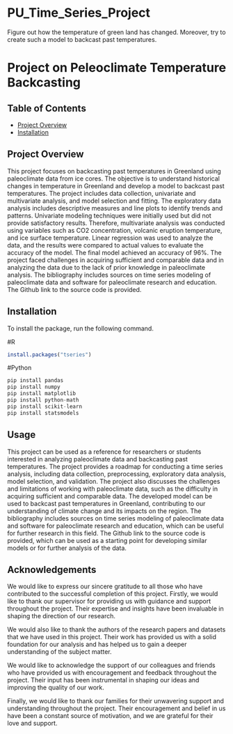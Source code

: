 # PU_Time_Series_Project
 Figure out how the temperature of green land has changed. Moreover, try to create such a model to backcast past temperatures.

# Project on Peleoclimate Temperature Backcasting

## Table of Contents
- [Project Overview](#project-overview)
- [Installation](#installation)


## Project Overview
This project focuses on backcasting past temperatures in Greenland using paleoclimate data from ice cores. The objective is to understand historical changes in temperature in Greenland and develop a model to backcast past temperatures. The project includes data collection, univariate and multivariate analysis, and model selection and fitting. The exploratory data analysis includes descriptive measures and line plots to identify trends and patterns. Univariate modeling techniques were initially used but did not provide satisfactory results. Therefore, multivariate analysis was conducted using variables such as CO2 concentration, volcanic eruption temperature, and ice surface temperature. Linear regression was used to analyze the data, and the results were compared to actual values to evaluate the accuracy of the model. The final model achieved an accuracy of 96%. The project faced challenges in acquiring sufficient and comparable data and in analyzing the data due to the lack of prior knowledge in paleoclimate analysis. The bibliography includes sources on time series modeling of paleoclimate data and software for paleoclimate research and education. The Github link to the source code is provided.




## Installation
To install the package, run the following command.

#R 
```r
install.packages("tseries")
```
#Python
```python
pip install pandas
pip install numpy
pip install matplotlib
pip install python-math
pip install scikit-learn
pip install statsmodels
```
## Usage
This project can be used as a reference for researchers or students interested in analyzing paleoclimate data and backcasting past temperatures. The project provides a roadmap for conducting a time series analysis, including data collection, preprocessing, exploratory data analysis, model selection, and validation. The project also discusses the challenges and limitations of working with paleoclimate data, such as the difficulty in acquiring sufficient and comparable data. The developed model can be used to backcast past temperatures in Greenland, contributing to our understanding of climate change and its impacts on the region. The bibliography includes sources on time series modeling of paleoclimate data and software for paleoclimate research and education, which can be useful for further research in this field. The Github link to the source code is provided, which can be used as a starting point for developing similar models or for further analysis of the data.


## Acknowledgements
We would like to express our sincere gratitude to all those who have contributed to the successful completion of this project. Firstly, we would like to thank our supervisor for providing us with guidance and support throughout the project. Their expertise and insights have been invaluable in shaping the direction of our research.

We would also like to thank the authors of the research papers and datasets that we have used in this project. Their work has provided us with a solid foundation for our analysis and has helped us to gain a deeper understanding of the subject matter.

We would like to acknowledge the support of our colleagues and friends who have provided us with encouragement and feedback throughout the project. Their input has been instrumental in shaping our ideas and improving the quality of our work.

Finally, we would like to thank our families for their unwavering support and understanding throughout the project. Their encouragement and belief in us have been a constant source of motivation, and we are grateful for their love and support.

